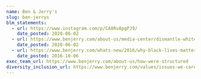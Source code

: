 ```yaml
---
name: Ben & Jerry's
slug: ben-jerrys
blm_statements:
  - url: https://www.instagram.com/p/CA8RvApgPJ9/
    date_posted: 2020-06-02
  - url: https://www.benjerry.com/about-us/media-center/dismantle-white-supremacy
    date_posted: 2020-06-02
  - url: https://www.benjerry.com/whats-new/2016/why-black-lives-matter
    date_posted: 2016-10-06
exec_team_url: https://www.benjerry.com/about-us/how-were-structured
diversity_inclusion_url: https://www.benjerry.com/values/issues-we-care-about/racial-justice
---
```

